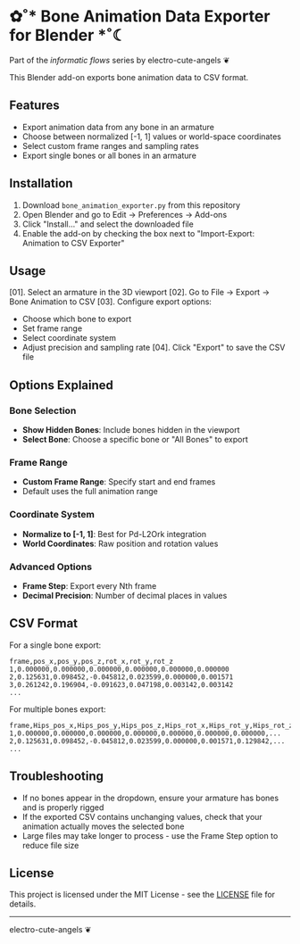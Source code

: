 # ✿˚* Bone Animation Data Exporter for Blender *˚☾

Part of the *informatic flows* series by electro-cute-angels ❦

This Blender add-on exports bone animation data to CSV format.

## Features

- Export animation data from any bone in an armature
- Choose between normalized [-1, 1] values or world-space coordinates
- Select custom frame ranges and sampling rates
- Export single bones or all bones in an armature

## Installation

1. Download `bone_animation_exporter.py` from this repository
2. Open Blender and go to Edit → Preferences → Add-ons
3. Click "Install..." and select the downloaded file
4. Enable the add-on by checking the box next to "Import-Export: Animation to CSV Exporter"

## Usage

[01]. Select an armature in the 3D viewport
[02]. Go to File → Export → Bone Animation to CSV
[03]. Configure export options:
   - Choose which bone to export
   - Set frame range
   - Select coordinate system
   - Adjust precision and sampling rate
[04]. Click "Export" to save the CSV file

## Options Explained

### Bone Selection
- **Show Hidden Bones**: Include bones hidden in the viewport
- **Select Bone**: Choose a specific bone or "All Bones" to export

### Frame Range
- **Custom Frame Range**: Specify start and end frames
- Default uses the full animation range

### Coordinate System
- **Normalize to [-1, 1]**: Best for Pd-L2Ork integration
- **World Coordinates**: Raw position and rotation values

### Advanced Options
- **Frame Step**: Export every Nth frame
- **Decimal Precision**: Number of decimal places in values

## CSV Format

For a single bone export:
```
frame,pos_x,pos_y,pos_z,rot_x,rot_y,rot_z
1,0.000000,0.000000,0.000000,0.000000,0.000000,0.000000
2,0.125631,0.098452,-0.045812,0.023599,0.000000,0.001571
3,0.261242,0.196904,-0.091623,0.047198,0.003142,0.003142
...
```

For multiple bones export:
```
frame,Hips_pos_x,Hips_pos_y,Hips_pos_z,Hips_rot_x,Hips_rot_y,Hips_rot_z,Spine_pos_x,...
1,0.000000,0.000000,0.000000,0.000000,0.000000,0.000000,0.000000,...
2,0.125631,0.098452,-0.045812,0.023599,0.000000,0.001571,0.129842,...
...
```

## Troubleshooting

- If no bones appear in the dropdown, ensure your armature has bones and is properly rigged
- If the exported CSV contains unchanging values, check that your animation actually moves the selected bone
- Large files may take longer to process - use the Frame Step option to reduce file size

## License

This project is licensed under the MIT License - see the [LICENSE](LICENSE) file for details.

---

electro-cute-angels ❦
